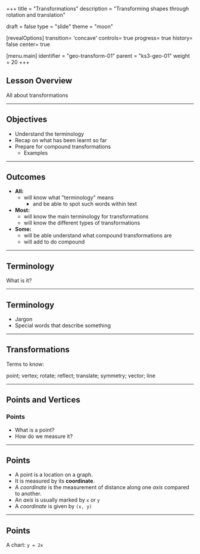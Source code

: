 +++
title = "Transformations"
description = "Transforming shapes through rotation and translation"

draft = false
type = "slide"
theme = "moon"

[revealOptions]
transition= 'concave'
controls= true
progress= true
history= false
center= true

[menu.main]
    identifier = "geo-transform-01"
    parent = "ks3-geo-01"
    weight = 20
+++

## Lesson Overview

All about transformations

___

## Objectives

- Understand the terminology
- Recap on what has been learnt so far
- Prepare for compound transformations
    + Examples

___

## Outcomes

- **All:** 
    + will know what "terminology" means
        + and be able to spot such words within text
- **Most:** 
    + will know the main terminology for transformations
    + will know the different types of transformations
- **Some:** 
    + will be able understand what compound transformations are
    + will add to do compound

---

## Terminology

What is it?

___

## Terminology

- Jargon
- Special words that describe something

---

## Transformations

Terms to know:

point; vertex; rotate; reflect; translate; symmetry; vector; line

---

## Points and Vertices

### Points

- What is a point?
- How do we measure it?

___

## Points

- A point is a location on a graph.
- It is measured by its **coordinate**. 
- A *coordinate* is the measurement of distance along one *axis* compared to another.
- An *axis* is usually marked by ``x`` or ``y``
- A *coordinate* is given by ``(x, y)``

___

## Points

A chart: ``y = 2x``

<canvas data-chart="line">
<!--
    {
        "data": {
         "labels": [0, 1, 2, 3, 4, 5, 6, 7, 8, 9, 10]
         "datasets": [
         {
            "label": "y = 2x"
            "data": [0, 2, 4, 6, 8, 10, 12, 14, 16, 18, 20]
         }
         ]
        } 
    }
-->
</canvas>
